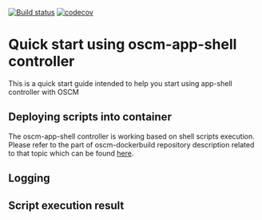 [![Build status](https://travis-ci.org/servicecatalog/oscm-app-shell.svg?branch=master)](https://travis-ci.org/servicecatalog/oscm-app-shell)
[![codecov](https://codecov.io/gh/servicecatalog/oscm-app-shell/branch/master/graph/badge.svg)](https://codecov.io/gh/servicecatalog/oscm-app-shell)

# Quick start using oscm-app-shell controller
This is a quick start guide intended to help you start using app-shell controller with OSCM

## Deploying scripts into container
The oscm-app-shell controller is working based on shell scripts execution. Please refer to the part of oscm-dockerbuild repository description related to that topic which can be found [here](https://github.com/servicecatalog/oscm-dockerbuild#import-local-shell-scripts-for-oscm-app-shell-component).

## Logging

## Script execution result